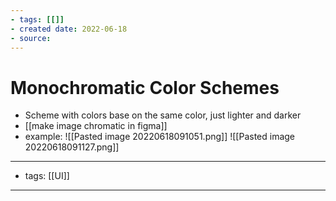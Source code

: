 ```yaml
---
- tags: [[]]
- created date: 2022-06-18
- source: 
---
```


# Monochromatic Color Schemes

- Scheme with colors base on the same color, just lighter and darker
- [[make image chromatic in figma]]
- example:
![[Pasted image 20220618091051.png]]
![[Pasted image 20220618091127.png]]

---
- tags: [[UI]]
---